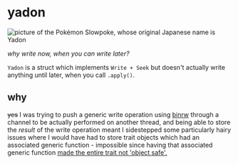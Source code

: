 # yadon

![picture of the Pokémon Slowpoke, whose original Japanese name is Yadon](https://raw.githubusercontent.com/vivlim/yadon/main/079.png)

*why write now, when you can write later?*

`Yadon` is a struct which implements `Write + Seek` but doesn't actually write anything until later, when you call `.apply()`.

## why

~~yes~~ I was trying to push a generic write operation using [binrw](https://github.com/jam1garner/binrw) through a channel to be actually performed on another thread, and being able to store the *result* of the write operation meant I sidestepped some particularly hairy issues where I would have had to store trait objects which had an associated generic function - impossible since having that associated generic function [made the entire trait not 'object safe'.](https://stackoverflow.com/questions/42620022/why-does-a-generic-method-inside-a-trait-require-trait-object-to-be-sized)